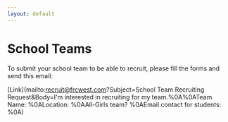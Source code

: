```yaml
---
layout: default
---
```


# School Teams
To submit your school team to be able to recruit, please fill the forms and send this email:

[Link](mailto:recruit@frcwest.com?Subject=School Team Recruiting Request&Body=I'm interested in recruiting for my team.%0A%0ATeam Name: %0ALocation: %0AAll-Girls team? %0AEmail contact for students: %0A)
